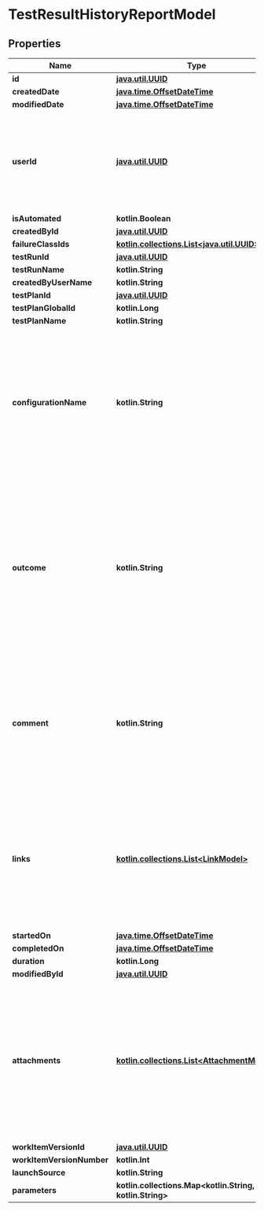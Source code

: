 
# TestResultHistoryReportModel

## Properties
| Name | Type | Description | Notes |
| ------------ | ------------- | ------------- | ------------- |
| **id** | [**java.util.UUID**](java.util.UUID.md) |  |  |
| **createdDate** | [**java.time.OffsetDateTime**](java.time.OffsetDateTime.md) |  |  |
| **modifiedDate** | [**java.time.OffsetDateTime**](java.time.OffsetDateTime.md) |  |  |
| **userId** | [**java.util.UUID**](java.util.UUID.md) | If test run was stopped, this property equals identifier of user who stopped it.Otherwise, the property equals identifier of user who created the test result |  |
| **isAutomated** | **kotlin.Boolean** |  |  |
| **createdById** | [**java.util.UUID**](java.util.UUID.md) |  |  |
| **failureClassIds** | [**kotlin.collections.List&lt;java.util.UUID&gt;**](java.util.UUID.md) |  |  |
| **testRunId** | [**java.util.UUID**](java.util.UUID.md) |  |  [optional] |
| **testRunName** | **kotlin.String** |  |  [optional] |
| **createdByUserName** | **kotlin.String** |  |  [optional] |
| **testPlanId** | [**java.util.UUID**](java.util.UUID.md) |  |  [optional] |
| **testPlanGlobalId** | **kotlin.Long** |  |  [optional] |
| **testPlanName** | **kotlin.String** |  |  [optional] |
| **configurationName** | **kotlin.String** | If test point related to the test result has configuration, this property will be equal to the test point configuration name. Otherwise, this property will be equal to the test result configuration name |  [optional] |
| **outcome** | **kotlin.String** | If any test result related to the test run is linked with autotest and the run has an outcome, the outcome value equalsto the worst outcome of the last modified test result.Otherwise, the outcome equals to the outcome of first created test result in the test run |  [optional] |
| **comment** | **kotlin.String** | If any test result related to the test run is linked with autotest, comment will have default valueOtherwise, the comment equals to the comment of first created test result in the test run |  [optional] |
| **links** | [**kotlin.collections.List&lt;LinkModel&gt;**](LinkModel.md) | If any test result related to the test run is linked with autotest, link will be equal to the links of last modified test result.Otherwise, the links equals to the links of first created test result in the test run |  [optional] |
| **startedOn** | [**java.time.OffsetDateTime**](java.time.OffsetDateTime.md) |  |  [optional] |
| **completedOn** | [**java.time.OffsetDateTime**](java.time.OffsetDateTime.md) |  |  [optional] |
| **duration** | **kotlin.Long** |  |  [optional] |
| **modifiedById** | [**java.util.UUID**](java.util.UUID.md) |  |  [optional] |
| **attachments** | [**kotlin.collections.List&lt;AttachmentModel&gt;**](AttachmentModel.md) | If any test result related to the test run is linked with autotest, attachments will be equal to the attachments of last modified test result.Otherwise, the attachments equals to the attachments of first created test result in the test run |  [optional] |
| **workItemVersionId** | [**java.util.UUID**](java.util.UUID.md) |  |  [optional] |
| **workItemVersionNumber** | **kotlin.Int** |  |  [optional] |
| **launchSource** | **kotlin.String** |  |  [optional] |
| **parameters** | **kotlin.collections.Map&lt;kotlin.String, kotlin.String&gt;** |  |  [optional] |



